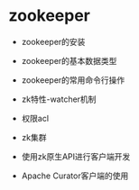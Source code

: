 # zookeeper

* zookeeper的安装

* zookeeper的基本数据类型

* zookeeper的常用命令行操作

* zk特性-watcher机制

* 权限acl

* zk集群

* 使用zk原生API进行客户端开发

* Apache Curator客户端的使用

  

